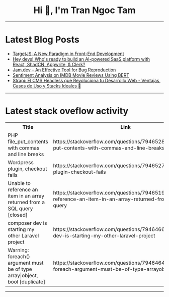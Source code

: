 <h1 align="center">Hi 👋, I'm Tran Ngoc Tam</h1>

---

# Latest Blog Posts 
<!-- BLOG-POST-LIST:START -->
- [TargetJS: A New Paradigm in Front-End Development](https://dev.to/ahmad_wasfi_f88513699c56d/targetjs-a-new-paradigm-in-front-end-development-2g1h)
- [Hey devs! Who&#39;s ready to build an AI-powered SaaS platform with React, ShadCN, Appwrite, &amp; Clerk?](https://dev.to/sabihasamha22/-9k4)
- [Jam.dev – An Effective Tool for Bug Reproduction](https://dev.to/namnguyenthanhwork/jamdev-an-effective-tool-for-bug-reproduction-1979)
- [Sentiment Analysis on IMDB Movie Reviews Using BERT](https://dev.to/sreeni5018/sentiment-analysis-on-imdb-movie-reviews-using-bert-377m)
- [Strapi: El CMS Headless que Revoluciona tu Desarrollo Web - Ventajas, Casos de Uso y Stacks Ideales 🚀](https://dev.to/lewiz17/strapi-el-cms-headless-que-revoluciona-tu-desarrollo-web-ventajas-casos-de-uso-y-stacks-ideales-35j9)
<!-- BLOG-POST-LIST:END -->

---

# Latest stack oveflow activity
<table>
  <tr><th>Title</th><th>Link</th></tr>
  <!-- STACKOVERFLOW:START --><tr><td>PHP file_put_contents with commas and line breaks</td><td>https://stackoverflow.com/questions/79465284/php-file-put-contents-with-commas-and-line-breaks</td></tr><tr><td>Wordpress plugin, checkout fails</td><td>https://stackoverflow.com/questions/79465276/wordpress-plugin-checkout-fails</td></tr><tr><td>Unable to reference an item in an array returned from a SQL query [closed]</td><td>https://stackoverflow.com/questions/79465192/unable-to-reference-an-item-in-an-array-returned-from-a-sql-query</td></tr><tr><td>composer dev is starting my other Laravel project</td><td>https://stackoverflow.com/questions/79464664/composer-dev-is-starting-my-other-laravel-project</td></tr><tr><td>Warning: foreach&lpar;&rpar; argument must be of type array|object, bool [duplicate]</td><td>https://stackoverflow.com/questions/79464646/warning-foreach-argument-must-be-of-type-arrayobject-bool</td></tr><!-- STACKOVERFLOW:END -->
</table>

---



